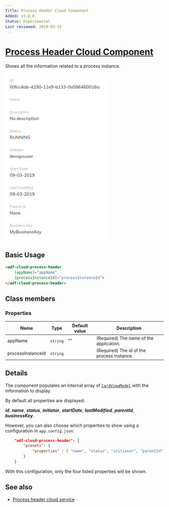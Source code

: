 ```yaml
---
Title: Process Header Cloud Component
Added: v3.0.0
Status: Experimental
Last reviewed: 2019-03-15
---
```


# [Process Header Cloud Component](../../../lib/process-services-cloud/src/lib/process/process-header/components/process-header-cloud.component.ts "Defined in process-header-cloud.component.ts")

Shows all the information related to a process instance.

![adf-cloud-process-header](../../docassets/images/adf-cloud-process-header.png)

## Basic Usage

```html
<adf-cloud-process-header
    [appName]="appName"
    [processInstanceId]="processInstanceId">
</adf-cloud-process-header>
```

## Class members

### Properties

| Name              | Type     | Default value | Description                                |
| ----------------- | -------- | ------------- | ------------------------------------------ |
| appName           | `string` | ""            | (Required) The name of the application.    |
| processInstanceId | `string` |               | (Required) The id of the process instance. |

## Details

The component populates an internal array of
[`CardViewModel`](../../core/components/card-view.component.md) with the information to display.

By default all properties are displayed:

**_id_**, **_name_**, **_status_**, **_initiator_**, **_startDate_**, **_lastModified_**, **_parentId_**, **_businessKey_**.

However, you can also choose which properties to show using a configuration in `app.config.json`:

```json
    "adf-cloud-process-header": {
        "presets": {
            "properties" : [ "name", "status", "initiator", "parentId"]
        }
    }
```

With this configuration, only the four listed properties will be shown.

## See also

-   [Process header cloud service](../../process-services-cloud/services/process-header-cloud.service.md)
